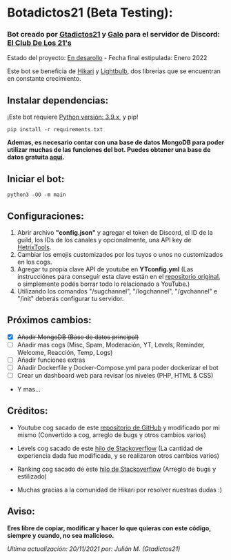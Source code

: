 # Botadictos21 (Beta Testing):

### Bot creado por [Gtadictos21](https://github.com/Gtadictos21) y [Galo](https://github.com/Galo223344) para el servidor de Discord: [El Club De Los 21's](https://gtadictos21.com/discord)

Estado del proyecto: [En desarollo](https://discord.gg/XEVxMVWHTE) - Fecha final estipulada: Enero 2022

Este bot se beneficia de [Hikari](https://www.hikari-py.dev/) y [Lightbulb](https://hikari-lightbulb.readthedocs.io/en/latest/), dos librerias que se encuentran en constante crecimiento.

## Instalar dependencias:
¡Este bot requiere [Python versión: 3.9.x](https://phoenixnap.com/kb/how-to-install-python-3-ubuntu), y pip!

```
pip install -r requirements.txt
```

**Ademas, es necesario contar con una base de datos MongoDB para poder utilizar muchas de las funciones del bot. Puedes obtener una base de datos gratuita [aquí](https://www.mongodb.com/es/cloud/atlas/register).**

## Iniciar el bot:

```
python3 -OO -m main
```

## Configuraciones:

1. Abrir archivo **"config.json"** y agregar el token de Discord, el ID de la guild, los IDs de los canales y opcionalmente, una API key de [HetrixTools](https://hetrixtools.com/).
3. Cambiar los emojis customizados por los tuyos o unos no customizados en los cogs.
4. Agregar tu propia clave API de youtube en **YTconfig.yml** (Las instrucciónes para conseguír esta clave están en el [repositorio original](https://github.com/Amethyst93/Discord-YouTube-Notifier), o simplemente podés borrar todo lo relacionado a YouTube.)
5. Utilizando los comandos "/sugchannel", "/logchannel", "/gvchannel" e "/init" deberás configurar tu servidor.

## Próximos cambios:
- [x] ~~Añadir MongoDB (Base de datos principal)~~
- [ ] Añadir mas cogs (Misc, Spam, Moderación, YT, Levels, Reminder, Welcome, Reacción, Temp, Logs)
- [ ] Añadir funciones extras
- [ ] Añadir Dockerfile y Docker-Compose.yml para poder dockerizar el bot
- [ ] Crear un dashboard web para revisar los niveles (PHP, HTML & CSS)
- Y mas...

## Créditos:

* Youtube cog sacado de este [repositorio de GitHub](https://github.com/Amethyst93/Discord-YouTube-Notifier) y modificado por mi mismo (Convertido a cog, arreglo de bugs y otros cambios varios)

* Levels cog sacado de este [hilo de Stackoverflow](https://stackoverflow.com/questions/62042331/how-to-create-a-leveling-system-with-discord-py-with-python) (La cantidad de experiencia dada fue modificada, y se realizaron otros cambios varios)

* Ranking cog sacado de este [hilo de Stackoverflow](https://stackoverflow.com/questions/61996040/discord-py-rank-command) (Arreglo de bugs y estilizado)

* Muchas gracias a la comunidad de Hikari por resolver nuestras dudas :)

## Aviso:

**Eres libre de copiar, modificar y hacer lo que quieras con este código, siempre y cuando, no sea malicioso.**

_Ultima actualización: 20/11/2021 por: Julián M. (Gtadictos21)_
